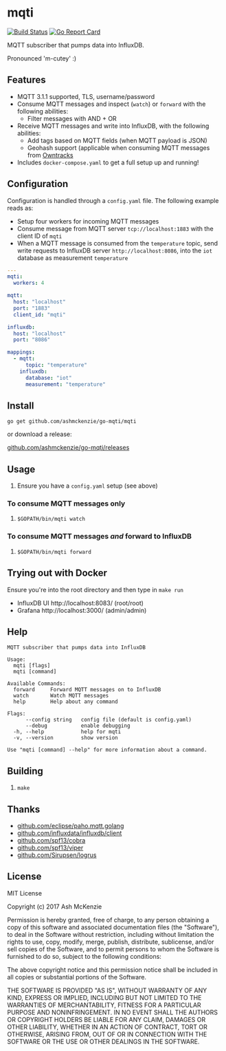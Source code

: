 # mqti

[![Build Status](https://travis-ci.org/ashmckenzie/go-mqti.svg?branch=master)](https://travis-ci.org/ashmckenzie/go-mqti)
[![Go Report Card](https://goreportcard.com/badge/github.com/ashmckenzie/go-mqti)](https://goreportcard.com/report/github.com/ashmckenzie/go-mqti)

MQTT subscriber that pumps data into InfluxDB.

Pronounced 'm-cutey' :)

## Features

* MQTT 3.1.1 supported, TLS, username/password
* Consume MQTT messages and inspect (`watch`) or `forward` with the following abilities:
  * Filter messages with AND + OR
* Receive MQTT messages and write into InfluxDB, with the following abilities:
  * Add tags based on MQTT fields (when MQTT payload is JSON)
  * Geohash support (applicable when consuming MQTT messages from [Owntracks](http://owntracks.org/)
* Includes `docker-compose.yaml` to get a full setup up and running!

## Configuration

Configuration is handled through a `config.yaml` file.  The following example reads as:

* Setup four workers for incoming MQTT messages
* Consume message from MQTT server `tcp://localhost:1883` with the client ID of `mqti`
* When a MQTT message is consumed from the `temperature` topic, send write requests to InfluxDB server `http://localhost:8086`, into the `iot` database as measurement `temperature`

```yaml
---
mqti:
  workers: 4

mqtt:
  host: "localhost"
  port: "1883"
  client_id: "mqti"

influxdb:
  host: "localhost"
  port: "8086"

mappings:
  - mqtt:
      topic: "temperature"
    influxdb:
      database: "iot"
      measurement: "temperature"
```

## Install

`go get github.com/ashmckenzie/go-mqti/mqti`

or download a release:

[github.com/ashmckenzie/go-mqti/releases](https://github.com/ashmckenzie/go-mqti/releases)

## Usage

1. Ensure you have a `config.yaml` setup (see above)

### To consume MQTT messages only

1. `$GOPATH/bin/mqti watch`

### To consume MQTT messages *and* forward to InfluxDB

1. `$GOPATH/bin/mqti forward`

## Trying out with Docker

Ensure you're into the root directory and then type in `make run`

* InfluxDB UI http://localhost:8083/ (root/root)
* Grafana http://localhost:3000/ (admin/admin)

## Help

```shell
MQTT subscriber that pumps data into InfluxDB

Usage:
  mqti [flags]
  mqti [command]

Available Commands:
  forward     Forward MQTT messages on to InfluxDB
  watch       Watch MQTT messages
  help        Help about any command

Flags:
      --config string   config file (default is config.yaml)
      --debug           enable debugging
  -h, --help            help for mqti
  -v, --version         show version

Use "mqti [command] --help" for more information about a command.
```

## Building

1. `make`

## Thanks

* [github.com/eclipse/paho.mqtt.golang](https://github.com/eclipse/paho.mqtt.golang)
* [github.com/influxdata/influxdb/client](https://github.com/influxdata/influxdb/client)
* [github.com/spf13/cobra](https://github.com/spf13/cobra)
* [github.com/spf13/viper](https://github.com/spf13/viper)
* [github.com/Sirupsen/logrus](https://github.com/Sirupsen/logrus)

## License

MIT License

Copyright (c) 2017 Ash McKenzie

Permission is hereby granted, free of charge, to any person obtaining a copy
of this software and associated documentation files (the "Software"), to deal
in the Software without restriction, including without limitation the rights
to use, copy, modify, merge, publish, distribute, sublicense, and/or sell
copies of the Software, and to permit persons to whom the Software is
furnished to do so, subject to the following conditions:

The above copyright notice and this permission notice shall be included in all
copies or substantial portions of the Software.

THE SOFTWARE IS PROVIDED "AS IS", WITHOUT WARRANTY OF ANY KIND, EXPRESS OR
IMPLIED, INCLUDING BUT NOT LIMITED TO THE WARRANTIES OF MERCHANTABILITY,
FITNESS FOR A PARTICULAR PURPOSE AND NONINFRINGEMENT. IN NO EVENT SHALL THE
AUTHORS OR COPYRIGHT HOLDERS BE LIABLE FOR ANY CLAIM, DAMAGES OR OTHER
LIABILITY, WHETHER IN AN ACTION OF CONTRACT, TORT OR OTHERWISE, ARISING FROM,
OUT OF OR IN CONNECTION WITH THE SOFTWARE OR THE USE OR OTHER DEALINGS IN THE
SOFTWARE.
